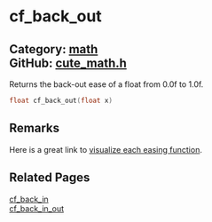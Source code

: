 # cf_back_out

Category: [math](https://github.com/RandyGaul/cute_framework/blob/master/docs/api_reference?id=math)  
GitHub: [cute_math.h](https://github.com/RandyGaul/cute_framework/blob/master/include/cute_math.h)  
---

Returns the back-out ease of a float from 0.0f to 1.0f.

```cpp
float cf_back_out(float x)
```

## Remarks

Here is a great link to [visualize each easing function](https://easings.net/).

## Related Pages

[cf_back_in](https://github.com/RandyGaul/cute_framework/blob/master/docs/math/cf_back_in.md)  
[cf_back_in_out](https://github.com/RandyGaul/cute_framework/blob/master/docs/math/cf_back_in_out.md)  
